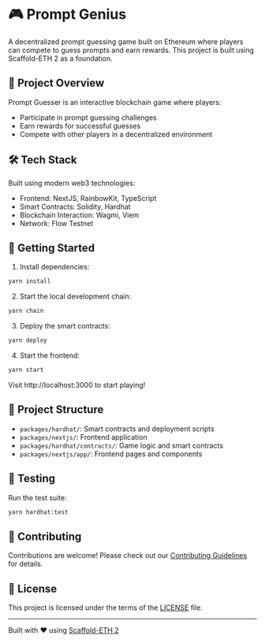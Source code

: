 # 🎮 Prompt Genius

A decentralized prompt guessing game built on Ethereum where players can compete to guess prompts and earn rewards. This project is built using Scaffold-ETH 2 as a foundation.

## 🎯 Project Overview

Prompt Guesser is an interactive blockchain game where players:
- Participate in prompt guessing challenges
- Earn rewards for successful guesses
- Compete with other players in a decentralized environment

## 🛠 Tech Stack

Built using modern web3 technologies:
- Frontend: NextJS, RainbowKit, TypeScript
- Smart Contracts: Solidity, Hardhat
- Blockchain Interaction: Wagmi, Viem
- Network: Flow Testnet

## 🚀 Getting Started

1. Install dependencies:
```bash
yarn install
```

2. Start the local development chain:
```bash
yarn chain
```

3. Deploy the smart contracts:
```bash
yarn deploy
```

4. Start the frontend:
```bash
yarn start
```

Visit http://localhost:3000 to start playing!

## 📝 Project Structure

- `packages/hardhat/`: Smart contracts and deployment scripts
- `packages/nextjs/`: Frontend application
- `packages/hardhat/contracts/`: Game logic and smart contracts
- `packages/nextjs/app/`: Frontend pages and components

## 🧪 Testing

Run the test suite:
```bash
yarn hardhat:test
```

## 🤝 Contributing

Contributions are welcome! Please check out our [Contributing Guidelines](CONTRIBUTING.md) for details.

## 📄 License

This project is licensed under the terms of the [LICENSE](LICENSE) file.

---
Built with ❤️ using [Scaffold-ETH 2](https://scaffoldeth.io)